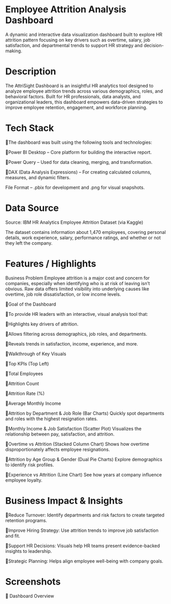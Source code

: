 # Employee Attrition Analysis Dashboard
A dynamic and interactive data visualization dashboard built to explore HR attrition pattern focusing on key drivers such as overtime, salary, job satisfaction, and departmental trends to support HR strategy and decision-making.

# Description
The AttriSight Dashboard is an insightful HR analytics tool designed to analyze employee attrition trends across various demographics, roles, and behavioral factors. Built for HR professionals, data analysts, and organizational leaders, this dashboard empowers data-driven strategies to improve employee retention, engagement, and workforce planning.

# Tech Stack
🔹The dashboard was built using the following tools and technologies:

🔹Power BI Desktop – Core platform for building the interactive report.

🔹Power Query – Used for data cleaning, merging, and transformation.

🔹DAX (Data Analysis Expressions) – For creating calculated columns, measures, and dynamic filters.

File Format – .pbix for development and .png for visual snapshots.

# Data Source
Source: IBM HR Analytics Employee Attrition Dataset (via Kaggle)

The dataset contains information about 1,470 employees, covering personal details, work experience, salary, performance ratings, and whether or not they left the company.

# Features / Highlights
Business Problem
Employee attrition is a major cost and concern for companies, especially when identifying who is at risk of leaving isn’t obvious. Raw data offers limited visibility into underlying causes like overtime, job role dissatisfaction, or low income levels.

🌟Goal of the Dashboard

🔹To provide HR leaders with an interactive, visual analysis tool that:

🔹Highlights key drivers of attrition.

🔹Allows filtering across demographics, job roles, and departments.

🔹Reveals trends in satisfaction, income, experience, and more.

🌟Walkthrough of Key Visuals

🔹Top KPIs (Top Left)

🔹Total Employees

🔹Attrition Count

🔹Attrition Rate (%)

🔹Average Monthly Income

🔹Attrition by Department & Job Role (Bar Charts)
Quickly spot departments and roles with the highest resignation rates.

🔹Monthly Income & Job Satisfaction (Scatter Plot)
Visualizes the relationship between pay, satisfaction, and attrition.

🔹Overtime vs Attrition (Stacked Column Chart)
Shows how overtime disproportionately affects employee resignations.

🔹Attrition by Age Group & Gender (Dual Pie Charts)
Explore demographics to identify risk profiles.

🔹Experience vs Attrition (Line Chart)
See how years at company influence employee loyalty.

# Business Impact & Insights
🔹Reduce Turnover: Identify departments and risk factors to create targeted retention programs.

🔹Improve Hiring Strategy: Use attrition trends to improve job satisfaction and fit.

🔹Support HR Decisions: Visuals help HR teams present evidence-backed insights to leadership.

🔹Strategic Planning: Helps align employee well-being with company goals.

# Screenshots 
🔹 Dashboard Overview

